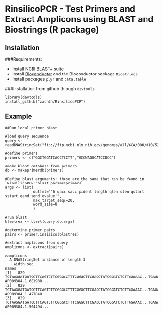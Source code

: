# RinsilicoPCR - Test Primers and Extract Amplicons using BLAST and Biostrings (R package)



## Installation
###Requirements:
* Install NCBI [BLAST+](https://www.ncbi.nlm.nih.gov/guide/howto/run-blast-local/) suite
* Install [Bioconductor](http://www.bioconductor.org/install/) and the Bioconductor package `Biostrings`
* Install packages `plyr` and `data.table`

###Installation from github through `devtools`
```
library(devtools)
install_github("zachth/RinsilicoPCR")
```


## Example
```
##Run local primer blast

#load query sequence
query <- readDNAStringSet("ftp://ftp.ncbi.nlm.nih.gov/genomes/all/GCA/000/010/525/GCA_000010525.1_ASM1052v1/GCA_000010525.1_ASM1052v1_genomic.fna.gz")

#define primers
primers <- c("GGCTGGATCACCTCCTT","GCCWAGGCATCCDCC")

#make blast database from primers
db <- makeprimerdb(primers)

#Define blast arguments: these are the same that can be found in `RinsilicoPCR::blast.params$primers`
args <- list(
             outfmt="'6 qacc sacc pident length qlen slen qstart sstart qend send evalue'",
             max_target_seqs=20,
             word_size=8
             )

#run blast
blastres <- blast(query,db,args)

#determine primer pairs
pairs <- primer.insilico(blastres)

#extract amplicons from query
amplicons <- extract(pairs)

>amplicons
  A DNAStringSet instance of length 3
    width seq                                                                                                                               names
[1]   829 TCTAAGGATGATCCTTCAGTCTTCGGGCCTTTCGGGCTTCGAGCTATCGGATCTCTTGGAAAC...TGAGAACCTCAGCCGAGGAGTGGGCATGGACGATGAGAACGATCAAGTGTCTTAAGGGCATTC AP009384.1.681988...
[2]   829 TCTAAGGATGATCCTTCAGTCTTCGGGCCTTTCGGGCTTCGAGCTATCGGATCTCTTGGAAAC...TGAGAACCTCAGCCGAGGAGTGGGCATGGACGATGAGAACGATCAAGTGTCTTAAGGGCATTC AP009384.1.477848...
[3]   829 TCTAAGGATGATCCTTCAGTCTTCGGGCCTTTCGGGCTTCGAGCTATCGGATCTCTTGGAAAC...TGAGAACCTCAGCCGAGGAGTGGGCATGGACGATGAGAACGATCAAGTGTCTTAAGGGCATTC AP009384.1.504494...
```

